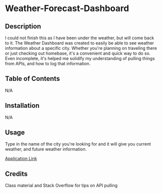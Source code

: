 # Weather-Forecast-Dashboard

## Description

I could not finish this as I have been under the weather, but will come back to it. The Weather Dashboard was created to easily be able to see weather information about a specific city. Whether you're planning on traveling there or just checking out homebase, it's a convenient and quick way to do so. Even incomplete, it's helped me solidify my understanding of pulling things from APIs, and how to log that information. 

## Table of Contents

N/A

## Installation

N/A

## Usage

Type in the name of the city you're looking for and it will give you current weather, and future weather information. 

[Application Link](https://jaxongrosam.github.io/Weather-Forecast-Dashboard/)

## Credits
Class material and Stack Overflow for tips on API pulling
